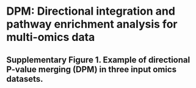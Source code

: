 # DPM: Directional integration and pathway enrichment analysis for multi-omics data

## Supplementary Figure 1. Example of directional P-value merging (DPM) in three input omics datasets.